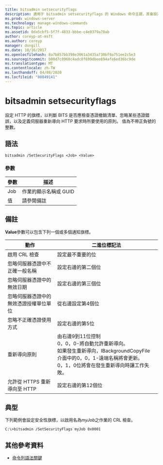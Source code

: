 ```yaml
---
title: bitsadmin setsecurityflags
description: 適用于 bitsadmin setsecurityflags 的 Windows 命令主題，其會設定 HTTP 的旗標，以判斷 BITS 是否應檢查憑證撤銷清單、忽略特定憑證錯誤，以及定義伺服器重新導向 HTTP 要求時所要使用的原則。
ms.prod: windows-server
ms.technology: manage-windows-commands
ms.topic: article
ms.assetid: 0da5cbf5-5f7f-4833-bbbe-c4e8379a78ab
author: coreyp-at-msft
ms.author: coreyp
manager: dongill
ms.date: 10/16/2017
ms.openlocfilehash: 8a7b857bb398e3061a3435a730bf9a751ee2c5e3
ms.sourcegitcommit: b00d7c8968c4adc8f699dbee694afe6ed36bc9de
ms.translationtype: MT
ms.contentlocale: zh-TW
ms.lasthandoff: 04/08/2020
ms.locfileid: "80849141"
---
```

# <a name="bitsadmin-setsecurityflags"></a>bitsadmin setsecurityflags

設定 HTTP 的旗標，以判斷 BITS 是否應檢查憑證撤銷清單、忽略某些憑證錯誤，以及定義伺服器重新導向 HTTP 要求時所要使用的原則。 值為不帶正負號的整數。

## <a name="syntax"></a>語法

```
bitsadmin /SetSecurityFlags <Job> <Value>
```

### <a name="parameters"></a>參數

|參數|描述|
|---------|-----------|
|Job|作業的顯示名稱或 GUID|
|值|請參閱備註|

## <a name="remarks"></a>備註

**Value**參數可以包含下列一個或多個通知旗標。

|動作|二進位標記法|
|------|---------------------|
|啟用 CRL 檢查|設定最不重要的位|
|忽略伺服器憑證中不正確一般名稱|設定右邊的第二個位|
|忽略伺服器憑證中的無效日期|設定右邊的第三個位|
|忽略伺服器憑證中的無效憑證授權單位單位|從右邊設定第4個位|
|忽略不正確憑證使用方式|設定右邊的第5位|
|重新導向原則|由右邊9到11位控制</br>0，0，0-將自動允許重新導向。</br>如果發生重新導向，IBackgroundCopyFile 介面中的0，0，1-遠端名稱將會更新。</br>0，1，0位將會在發生重新導向時讓工作失敗。|
|允許從 HTTPS 重新導向至 HTTP|設定右邊的第12個位|

## <a name="examples"></a><a name=BKMK_examples></a>典型

下列範例會設定安全性旗標，以啟用名為*myJob*之作業的 CRL 檢查。
```
C:\>bitsadmin /SetSecurityFlags myJob 0x0001
```

## <a name="additional-references"></a>其他參考資料

- [命令列語法關鍵](command-line-syntax-key.md)